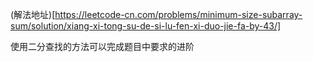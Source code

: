 (解法地址)[https://leetcode-cn.com/problems/minimum-size-subarray-sum/solution/xiang-xi-tong-su-de-si-lu-fen-xi-duo-jie-fa-by-43/]

使用二分查找的方法可以完成题目中要求的进阶